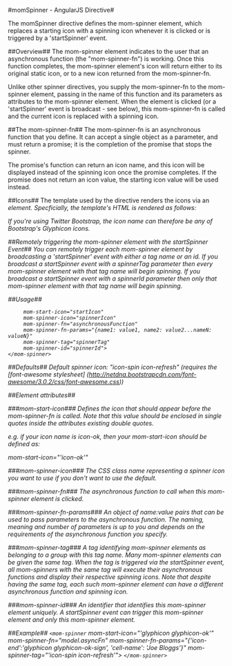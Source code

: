 
#momSpinner - AngularJS Directive#

The momSpinner directive defines the mom-spinner element, which replaces a starting icon with a spinning icon
whenever it is clicked or is triggered by a 'startSpinner' event.

##Overview##
The mom-spinner element indicates to the user that an asynchronous function (the "mom-spinner-fn") is working. Once this
function completes, the mom-spinner element's icon will return either to its original static icon, or to a new icon
returned from the mom-spinner-fn.

Unlike other spinner directives, you supply the mom-spinner-fn to the mom-spinner element, passing in
the name of this function and its parameters as attributes to the mom-spinner element. When the
element is clicked (or a 'startSpinner' event is broadcast - see below), this mom-spinner-fn is called and
the current icon is replaced with a spinning icon.

##The mom-spinner-fn##
The mom-spinner-fn is an asynchronous function that you define. It can accept a single object as a parameter, and must
return a promise; it is the completion of the promise that stops the spinner.

The promise's function can return an icon name, and this icon will be displayed instead of the spinning icon once the
promise completes. If the promise does not return an icon value, the starting icon value will be used instead.

##Icons##
The template used by the directive renders the icons via an <i> element. Specficially, the template's HTML is rendered
as follows:

<i class="icon-name"></i>

If you're using Twitter Bootstrap, the icon name can therefore be any of Bootstrap's Glyphicon icons.

##Remotely triggering the mom-spinner element with the startSpinner Event##
You can remotely trigger each mom-spinner element by broadcasting a 'startSpinner' event with either a tag name
or an id. If you broadcast a startSpinner event with a spinnerTag parameter then every mom-spinner element with that
tag name will begin spinning. If you broadcast a startSpinner event with a spinnerId parameter then only that
mom-spinner element with that tag name will begin spinning.

##Usage##
```<mom-spinner
     mom-start-icon="startIcon"
     mom-spinner-icon="spinnerIcon"
     mom-spinner-fn="asynchronousFunction"
     mom-spinner-fn-params="{name1: value1, name2: value2...nameN: valueN}"
     mom-spinner-tag="spinnerTag"
     mom-spinner-id="spinnerId">
</mom-spinner>
```
##Defaults##
Default spinner icon: "icon-spin icon-refresh" (requires the [font-awesome stylesheet] (http://netdna.bootstrapcdn.com/font-awesome/3.0.2/css/font-awesome.css))

##Element attributes##

###mom-start-icon###
Defines the icon that should appear before the mom-spinner-fn is called. Note that this value should be enclosed in
single quotes inside the attributes existing double quotes.

e.g. if your icon name is icon-ok, then your mom-start-icon should be defined as:

mom-start-icon="'icon-ok'"

###mom-spinner-icon###
The CSS class name representing a spinner icon you want to use if you don't want to use the default.

###mom-spinner-fn###
The asynchronous function to call when this mom-spinner element is clicked.

###mom-spinner-fn-params###
An object of name:value pairs that can be used to pass parameters to the asynchronous
  function. The naming, meaning and number of parameters is up to you and depends on the requirements of the
  asynchronous function you specify.

###mom-spinner-tag###
A tag identifying mom-spinner elements as belonging to a group with this tag name. Many mom-spinner elements can be
given the same tag. When the tag is triggered via the startSpinner event, all mom-spinners with the same tag will
execute their asynchronous functions and display their respective spinning icons. Note that despite having the same
tag, each such mom-spinner element can have a different asynchronous function and spinning icon.

###mom-spinner-id###
An identifier that identifies this mom-spinner element uniquely. A startSpinner event can trigger this mom-spinner
element and only this mom-spinner element.

##Example##
 `<mom-spinner`
        mom-start-icon="'glyphicon glyphicon-ok'"
        mom-spinner-fn="model.asyncFn"
        mom-spinner-fn-params="{'icon-end':'glyphicon glyphicon-ok-sign', 'cell-name': 'Joe Bloggs'}"
        mom-spinner-tag="'icon-spin icon-refresh'">
 `</mom-spinner>`
